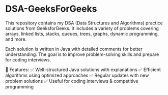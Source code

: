  # DSA-GeeksForGeeks
This repository contains my DSA (Data Structures and Algorithms) practice solutions from GeeksforGeeks. It includes a variety of problems covering arrays, linked lists, stacks, queues, trees, graphs, dynamic programming, and more.

Each solution is written in Java with detailed comments for better understanding. The goal is to improve problem-solving skills and prepare for coding interviews.

🔹 Features:
✅ Well-structured Java solutions with explanations
✅ Efficient algorithms using optimized approaches
✅ Regular updates with new problem solutions
✅ Useful for coding interviews & competitive programming
